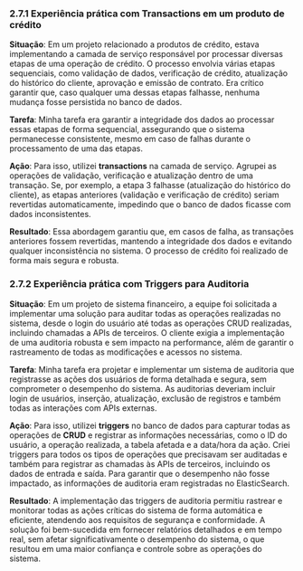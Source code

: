 
### 2.7.1 Experiência prática com Transactions em um produto de crédito 

**Situação**: Em um projeto relacionado a produtos de crédito, estava implementando a camada de serviço responsável por processar diversas etapas de uma operação de crédito. O processo envolvia várias etapas sequenciais, como validação de dados, verificação de crédito, atualização do histórico do cliente, aprovação e emissão de contrato. Era crítico garantir que, caso qualquer uma dessas etapas falhasse, nenhuma mudança fosse persistida no banco de dados.

**Tarefa**: Minha tarefa era garantir a integridade dos dados ao processar essas etapas de forma sequencial, assegurando que o sistema permanecesse consistente, mesmo em caso de falhas durante o processamento de uma das etapas.

**Ação**: Para isso, utilizei **transactions** na camada de serviço. Agrupei as operações de validação, verificação e atualização dentro de uma transação. Se, por exemplo, a etapa 3 falhasse (atualização do histórico do cliente), as etapas anteriores (validação e verificação de crédito) seriam revertidas automaticamente, impedindo que o banco de dados ficasse com dados inconsistentes.

**Resultado**: Essa abordagem garantiu que, em casos de falha, as transações anteriores fossem revertidas, mantendo a integridade dos dados e evitando qualquer inconsistência no sistema. O processo de crédito foi realizado de forma mais segura e robusta.


### 2.7.2 Experiência prática com Triggers para Auditoria

**Situação**: Em um projeto de sistema financeiro, a equipe foi solicitada a implementar uma solução para auditar todas as operações realizadas no sistema, desde o login do usuário até todas as operações CRUD realizadas, incluindo chamadas a APIs de terceiros. O cliente exigia a implementação de uma auditoria robusta e sem impacto na performance, além de garantir o rastreamento de todas as modificações e acessos no sistema.

**Tarefa**: Minha tarefa era projetar e implementar um sistema de auditoria que registrasse as ações dos usuários de forma detalhada e segura, sem comprometer o desempenho do sistema. As auditorias deveriam incluir login de usuários, inserção, atualização, exclusão de registros e também todas as interações com APIs externas.

**Ação**: Para isso, utilizei **triggers** no banco de dados para capturar todas as operações de **CRUD** e registrar as informações necessárias, como o ID do usuário, a operação realizada, a tabela afetada e a data/hora da ação. Criei triggers para todos os tipos de operações que precisavam ser auditadas e também para registrar as chamadas às APIs de terceiros, incluindo os dados de entrada e saída. Para garantir que o desempenho não fosse impactado, as informações de auditoria eram registradas no ElasticSearch.

**Resultado**: A implementação das triggers de auditoria permitiu rastrear e monitorar todas as ações críticas do sistema de forma automática e eficiente, atendendo aos requisitos de segurança e conformidade. A solução foi bem-sucedida em fornecer relatórios detalhados e em tempo real, sem afetar significativamente o desempenho do sistema, o que resultou em uma maior confiança e controle sobre as operações do sistema.
